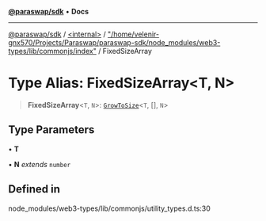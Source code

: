 [**@paraswap/sdk**](../../../../README.md) • **Docs**

***

[@paraswap/sdk](../../../../globals.md) / [\<internal\>](../../../README.md) / ["/home/velenir-gnx570/Projects/Paraswap/paraswap-sdk/node\_modules/web3-types/lib/commonjs/index"](../README.md) / FixedSizeArray

# Type Alias: FixedSizeArray\<T, N\>

> **FixedSizeArray**\<`T`, `N`\>: [`GrowToSize`](GrowToSize.md)\<`T`, [], `N`\>

## Type Parameters

• **T**

• **N** *extends* `number`

## Defined in

node\_modules/web3-types/lib/commonjs/utility\_types.d.ts:30
